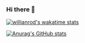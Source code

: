 ### Hi there 👋

<!--
**matchyc/matchyc** is a ✨ _special_ ✨ repository because its `README.md` (this file) appears on your GitHub profile.

Here are some ideas to get you started:

- 🔭 I’m currently working on ...
- 🌱 I’m currently learning ...
- 👯 I’m looking to collaborate on ...
- 🤔 I’m looking for help with ...
- 💬 Ask me about ...
- 📫 How to reach me: ...
- 😄 Pronouns: ...
- ⚡ Fun fact: ...
-->

[![willianrod's wakatime stats](https://github-readme-stats.vercel.app/api/wakatime?username=matchyc?range=last_30_days)](https://github.com/anuraghazra/github-readme-stats)

[![Anurag's GitHub stats](https://github-readme-stats.vercel.app/api?username=matchyc&count_private=true&show_icons=true&theme=gruvbox)](https://github.com/anuraghazra/github-readme-stats)
